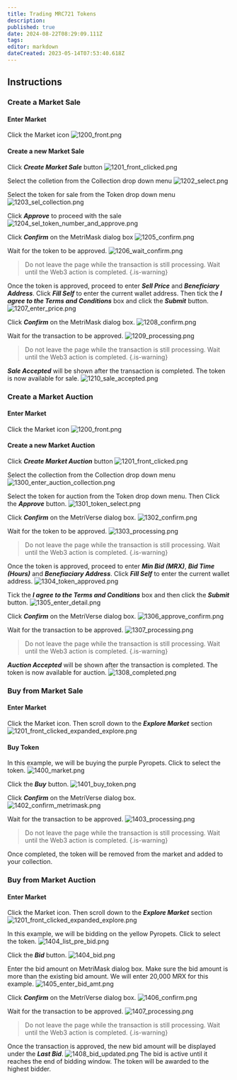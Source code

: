 ```yaml
---
title: Trading MRC721 Tokens
description: 
published: true
date: 2024-08-22T08:29:09.111Z
tags: 
editor: markdown
dateCreated: 2023-05-14T07:53:40.618Z
---
```


## Instructions

### Create a Market Sale
#### Enter Market
Click the Market icon
![1200_front.png](/profile-guides/trading-guides/1200_front.png)

#### Create a new Market Sale
Click ***Create Market Sale*** button
![1201_front_clicked.png](/profile-guides/trading-guides/1201_front_clicked.png)

Select the colletion from the Collection drop down menu
![1202_select.png](/profile-guides/trading-guides/1202_select.png)

Select the token for sale from the Token drop down menu
![1203_sel_collection.png](/profile-guides/trading-guides/1203_sel_collection.png)

Click ***Approve*** to proceed with the sale
![1204_sel_token_number_and_approve.png](/profile-guides/trading-guides/1204_sel_token_number_and_approve.png)

Click ***Confirm*** on the MetriMask dialog box
![1205_confirm.png](/profile-guides/trading-guides/1205_confirm.png)

Wait for the token to be approved.
![1206_wait_confirm.png](/profile-guides/trading-guides/1206_wait_confirm.png)
> Do not leave the page while the transaction is still processing. Wait until the Web3 action is completed.
{.is-warning}

Once the token is approved, proceed to enter ***Sell Price*** and ***Beneficiary Address***. Click ***Fill Self*** to enter the current wallet address. 
Then tick the ***I agree to the Terms and Conditions*** box and click the ***Submit*** button.
![1207_enter_price.png](/profile-guides/trading-guides/1207_enter_price.png)

Click ***Confirm*** on the MetriMask dialog box.
![1208_confirm.png](/profile-guides/trading-guides/1208_confirm.png)

Wait for the transaction to be approved.
![1209_processing.png](/profile-guides/trading-guides/1209_processing.png)
> Do not leave the page while the transaction is still processing. Wait until the Web3 action is completed.
{.is-warning}

***Sale Accepted*** will be shown after the transaction is completed. The token is now available for sale.
![1210_sale_accepted.png](/profile-guides/trading-guides/1210_sale_accepted.png)

### Create a Market Auction
#### Enter Market
Click the Market icon
![1200_front.png](/profile-guides/trading-guides/1200_front.png)

#### Create a new Market Auction
Click ***Create Market Auction*** button
![1201_front_clicked.png](/profile-guides/trading-guides/1201_front_clicked.png)

Select the collection from the Collection drop down menu
![1300_enter_auction_collection.png](/profile-guides/trading-guides/1300_enter_auction_collection.png)

Select the token for auction from the Token drop down menu. Then Click the ***Approve*** button.
![1301_token_select.png](/profile-guides/trading-guides/1301_token_select.png)

Click ***Confirm*** on the MetriVerse dialog box.
![1302_confirm.png](/profile-guides/trading-guides/1302_confirm.png)

Wait for the token to be approved.
![1303_processing.png](/profile-guides/trading-guides/1303_processing.png)
> Do not leave the page while the transaction is still processing. Wait until the Web3 action is completed.
{.is-warning}

Once the token is approved, proceed to enter ***Min Bid (MRX)***, ***Bid Time (Hours)*** and ***Benefiaciary Address***. Click ***Fill Self*** to enter the current wallet address. 
![1304_token_approved.png](/profile-guides/trading-guides/1304_token_approved.png)

Tick the ***I agree to the Terms and Conditions*** box and then click the ***Submit*** button.
![1305_enter_detail.png](/profile-guides/trading-guides/1305_enter_detail.png)

Click ***Confirm*** on the MetriVerse dialog box.
![1306_approve_confirm.png](/profile-guides/trading-guides/1306_approve_confirm.png)

Wait for the transaction to be approved.
![1307_processing.png](/profile-guides/trading-guides/1307_processing.png)
> Do not leave the page while the transaction is still processing. Wait until the Web3 action is completed.
{.is-warning}

***Auction Accepted*** will be shown after the transaction is completed. The token is now available for auction.
![1308_completed.png](/profile-guides/trading-guides/1308_completed.png)

### Buy from Market Sale
#### Enter Market
Click the Market icon. Then scroll down to the ***Explore Market*** section
![1201_front_clicked_expanded_explore.png](/profile-guides/trading-guides/1201_front_clicked_expanded_explore.png)

#### Buy Token
In this example, we will be buying the purple Pyropets. Click to select the token.
![1400_market.png](/profile-guides/trading-guides/1400_market.png)

Click the ***Buy*** button.
![1401_buy_token.png](/profile-guides/trading-guides/1401_buy_token.png)

Click ***Confirm*** on the MetriVerse dialog box.
![1402_confirm_metrimask.png](/profile-guides/trading-guides/1402_confirm_metrimask.png)

Wait for the transaction to be approved.
![1403_processing.png](/profile-guides/trading-guides/1403_processing.png)
> Do not leave the page while the transaction is still processing. Wait until the Web3 action is completed.
{.is-warning}

Once completed, the token will be removed from the market and added to your collection.

### Buy from Market Auction
#### Enter Market
Click the Market icon. Then scroll down to the ***Explore Market*** section
![1201_front_clicked_expanded_explore.png](/profile-guides/trading-guides/1201_front_clicked_expanded_explore.png)

In this example, we will be bidding on the yellow Pyropets. Click to select the token.
![1404_list_pre_bid.png](/profile-guides/trading-guides/1404_list_pre_bid.png)

Click the ***Bid*** button.
![1404_bid.png](/profile-guides/trading-guides/1404_bid.png)

Enter the bid amount on MetriMask dialog box. Make sure the bid amount is more than the existing bid amount. We will enter 20,000 MRX for this example. 
![1405_enter_bid_amt.png](/profile-guides/trading-guides/1405_enter_bid_amt.png)

Click ***Confirm*** on the MetriVerse dialog box.
![1406_confirm.png](/profile-guides/trading-guides/1406_confirm.png)

Wait for the transaction to be approved.
![1407_processing.png](/profile-guides/trading-guides/1407_processing.png)
> Do not leave the page while the transaction is still processing. Wait until the Web3 action is completed.
{.is-warning}

Once the transaction is approved, the new bid amount will be displayed under the ***Last Bid***. 
![1408_bid_updated.png](/profile-guides/trading-guides/1408_bid_updated.png)
The bid is active until it reaches the end of bidding window. The token will be awarded to the highest bidder.